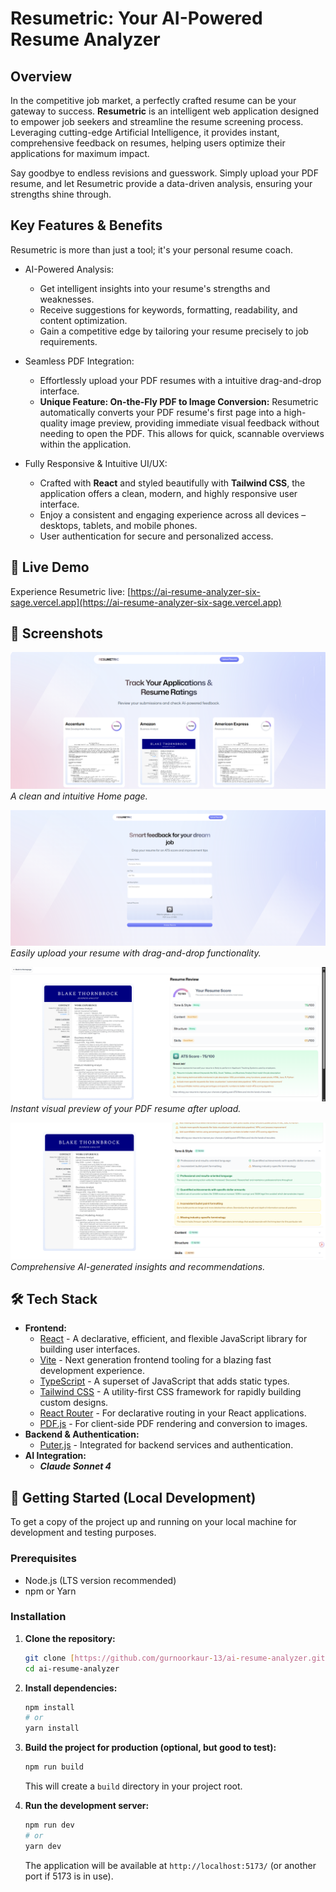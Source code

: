 # Resumetric: Your AI-Powered Resume Analyzer

## Overview

In the competitive job market, a perfectly crafted resume can be your gateway to success. **Resumetric** is an intelligent web application designed to empower job seekers and streamline the resume screening process. Leveraging cutting-edge Artificial Intelligence, it provides instant, comprehensive feedback on resumes, helping users optimize their applications for maximum impact.

Say goodbye to endless revisions and guesswork. Simply upload your PDF resume, and let Resumetric provide a data-driven analysis, ensuring your strengths shine through.

## Key Features & Benefits

Resumetric is more than just a tool; it's your personal resume coach.

*  AI-Powered Analysis:
    * Get intelligent insights into your resume's strengths and weaknesses.
    * Receive suggestions for keywords, formatting, readability, and content optimization.
    * Gain a competitive edge by tailoring your resume precisely to job requirements.

*  Seamless PDF Integration:
    * Effortlessly upload your PDF resumes with a intuitive drag-and-drop interface.
    * **Unique Feature: On-the-Fly PDF to Image Conversion:** Resumetric automatically converts your PDF resume's first page into a high-quality image preview, providing immediate visual feedback without needing to open the PDF. This allows for quick, scannable overviews within the application.

*  Fully Responsive & Intuitive UI/UX:
    * Crafted with **React** and styled beautifully with **Tailwind CSS**, the application offers a clean, modern, and highly responsive user interface.
    * Enjoy a consistent and engaging experience across all devices – desktops, tablets, and mobile phones.
    * User authentication for secure and personalized access.


## 🚀 Live Demo

Experience Resumetric live: [https://ai-resume-analyzer-six-sage.vercel.app](https://ai-resume-analyzer-six-sage.vercel.app)


## 📸 Screenshots

![Home Page](screenshots/homepage.png)
_A clean and intuitive Home page._

![Upload](screenshots/uploadpage.png)
_Easily upload your resume with drag-and-drop functionality._

![Analysis Result Preview](screenshots/feedbackpage.png)
_Instant visual preview of your PDF resume after upload._

![Detailed Analysis](screenshots/detailedfeedback.png)
_Comprehensive AI-generated insights and recommendations._


## 🛠️ Tech Stack

* **Frontend:**
    * [React](https://react.dev/) - A declarative, efficient, and flexible JavaScript library for building user interfaces.
    * [Vite](https://vitejs.dev/) - Next generation frontend tooling for a blazing fast development experience.
    * [TypeScript](https://www.typescriptlang.org/) - A superset of JavaScript that adds static types.
    * [Tailwind CSS](https://tailwindcss.com/) - A utility-first CSS framework for rapidly building custom designs.
    * [React Router](https://reactrouter.com/) - For declarative routing in your React applications.
    * [PDF.js](https://mozilla.github.io/pdf.js/) - For client-side PDF rendering and conversion to images.
* **Backend & Authentication:**
    * [Puter.js](https://puter.com/) - Integrated for backend services and authentication. 
* **AI Integration:**
    * _**Claude Sonnet 4**_



## 🏁 Getting Started (Local Development)

To get a copy of the project up and running on your local machine for development and testing purposes.

### Prerequisites

* Node.js (LTS version recommended)
* npm or Yarn

### Installation

1.  **Clone the repository:**
    ```bash
    git clone [https://github.com/gurnoorkaur-13/ai-resume-analyzer.git](https://github.com/gurnoorkaur-13/ai-resume-analyzer.git)
    cd ai-resume-analyzer
    ```
2.  **Install dependencies:**
    ```bash
    npm install
    # or
    yarn install
    ```
3.  **Build the project for production (optional, but good to test):**
    ```bash
    npm run build
    ```
    This will create a `build` directory in your project root.

4.  **Run the development server:**
    ```bash
    npm run dev
    # or
    yarn dev
    ```
    The application will be available at `http://localhost:5173/` (or another port if 5173 is in use).

